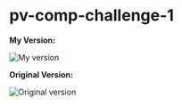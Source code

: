# pv-comp-challenge-1


<b>My Version:</b>

![My version](https://i.imgur.com/ExfIYek.png)


<b>Original Version:</b>

![Original version](http://frontend.turing.io/assets/images/static-comp-challenge-1.jpg)
